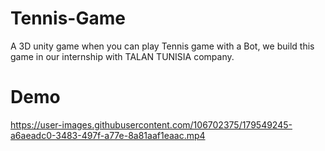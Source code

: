 # Tennis-Game
A 3D unity game when you can play Tennis game with a Bot, we build this game in our internship with TALAN TUNISIA company.

# Demo

https://user-images.githubusercontent.com/106702375/179549245-a6aeadc0-3483-497f-a77e-8a81aaf1eaac.mp4

